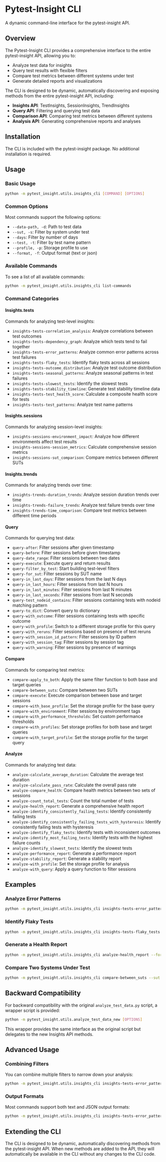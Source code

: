 # Pytest-Insight CLI

A dynamic command-line interface for the pytest-insight API.

## Overview

The Pytest-Insight CLI provides a comprehensive interface to the entire pytest-insight API, allowing you to:

- Analyze test data for insights
- Query test results with flexible filters
- Compare test metrics between different systems under test
- Generate detailed reports and visualizations

The CLI is designed to be dynamic, automatically discovering and exposing methods from the entire pytest-insight API, including:

- **Insights API**: TestInsights, SessionInsights, TrendInsights
- **Query API**: Filtering and querying test data
- **Comparison API**: Comparing test metrics between different systems
- **Analysis API**: Generating comprehensive reports and analyses

## Installation

The CLI is included with the pytest-insight package. No additional installation is required.

## Usage

### Basic Usage

```bash
python -m pytest_insight.utils.insights_cli [COMMAND] [OPTIONS]
```

### Common Options

Most commands support the following options:

- `--data-path, -d`: Path to test data
- `--sut, -s`: Filter by system under test
- `--days`: Filter by number of days
- `--test, -t`: Filter by test name pattern
- `--profile, -p`: Storage profile to use
- `--format, -f`: Output format (text or json)

### Available Commands

To see a list of all available commands:

```bash
python -m pytest_insight.utils.insights_cli list-commands
```

### Command Categories

#### Insights.tests

Commands for analyzing test-level insights:

- `insights-tests-correlation_analysis`: Analyze correlations between test outcomes
- `insights-tests-dependency_graph`: Analyze which tests tend to fail together
- `insights-tests-error_patterns`: Analyze common error patterns across test failures
- `insights-tests-flaky_tests`: Identify flaky tests across all sessions
- `insights-tests-outcome_distribution`: Analyze test outcome distribution
- `insights-tests-seasonal_patterns`: Analyze seasonal patterns in test failures
- `insights-tests-slowest_tests`: Identify the slowest tests
- `insights-tests-stability_timeline`: Generate test stability timeline data
- `insights-tests-test_health_score`: Calculate a composite health score for tests
- `insights-tests-test_patterns`: Analyze test name patterns

#### Insights.sessions

Commands for analyzing session-level insights:

- `insights-sessions-environment_impact`: Analyze how different environments affect test results
- `insights-sessions-session_metrics`: Calculate comprehensive session metrics
- `insights-sessions-sut_comparison`: Compare metrics between different SUTs

#### Insights.trends

Commands for analyzing trends over time:

- `insights-trends-duration_trends`: Analyze session duration trends over time
- `insights-trends-failure_trends`: Analyze test failure trends over time
- `insights-trends-time_comparison`: Compare test metrics between different time periods

#### Query

Commands for querying test data:

- `query-after`: Filter sessions after given timestamp
- `query-before`: Filter sessions before given timestamp
- `query-date_range`: Filter sessions between two dates
- `query-execute`: Execute query and return results
- `query-filter_by_test`: Start building test-level filters
- `query-for_sut`: Filter sessions by SUT name
- `query-in_last_days`: Filter sessions from the last N days
- `query-in_last_hours`: Filter sessions from last N hours
- `query-in_last_minutes`: Filter sessions from last N minutes
- `query-in_last_seconds`: Filter sessions from last N seconds
- `query-test_nodeid_contains`: Filter sessions containing tests with nodeid matching pattern
- `query-to_dict`: Convert query to dictionary
- `query-with_outcome`: Filter sessions containing tests with specific outcome
- `query-with_profile`: Switch to a different storage profile for this query
- `query-with_reruns`: Filter sessions based on presence of test reruns
- `query-with_session_id_pattern`: Filter sessions by ID pattern
- `query-with_session_tag`: Filter sessions by session tag
- `query-with_warning`: Filter sessions by presence of warnings

#### Compare

Commands for comparing test metrics:

- `compare-apply_to_both`: Apply the same filter function to both base and target queries
- `compare-between_suts`: Compare between two SUTs
- `compare-execute`: Execute comparison between base and target sessions
- `compare-with_base_profile`: Set the storage profile for the base query
- `compare-with_environment`: Filter sessions by environment tags
- `compare-with_performance_thresholds`: Set custom performance thresholds
- `compare-with_profiles`: Set storage profiles for both base and target queries
- `compare-with_target_profile`: Set the storage profile for the target query

#### Analyze

Commands for analyzing test data:

- `analyze-calculate_average_duration`: Calculate the average test duration
- `analyze-calculate_pass_rate`: Calculate the overall pass rate
- `analyze-compare_health`: Compare health metrics between two sets of sessions
- `analyze-count_total_tests`: Count the total number of tests
- `analyze-health_report`: Generate a comprehensive health report
- `analyze-identify_consistently_failing_tests`: Identify consistently failing tests
- `analyze-identify_consistently_failing_tests_with_hysteresis`: Identify consistently failing tests with hysteresis
- `analyze-identify_flaky_tests`: Identify tests with inconsistent outcomes
- `analyze-identify_most_failing_tests`: Identify tests with the highest failure counts
- `analyze-identify_slowest_tests`: Identify the slowest tests
- `analyze-performance_report`: Generate a performance report
- `analyze-stability_report`: Generate a stability report
- `analyze-with_profile`: Set the storage profile for analysis
- `analyze-with_query`: Apply a query function to filter sessions

## Examples

### Analyze Error Patterns

```bash
python -m pytest_insight.utils.insights_cli insights-tests-error_patterns --sut my-system
```

### Identify Flaky Tests

```bash
python -m pytest_insight.utils.insights_cli insights-tests-flaky_tests --days 30
```

### Generate a Health Report

```bash
python -m pytest_insight.utils.insights_cli analyze-health_report --format json
```

### Compare Two Systems Under Test

```bash
python -m pytest_insight.utils.insights_cli compare-between_suts --sut system1 --target-sut system2
```

## Backward Compatibility

For backward compatibility with the original `analyze_test_data.py` script, a wrapper script is provided:

```bash
python -m pytest_insight.utils.analyze_test_data_new [OPTIONS]
```

This wrapper provides the same interface as the original script but delegates to the new Insights API methods.

## Advanced Usage

### Combining Filters

You can combine multiple filters to narrow down your analysis:

```bash
python -m pytest_insight.utils.insights_cli insights-tests-error_patterns --sut my-system --days 7 --test "test_login*"
```

### Output Formats

Most commands support both text and JSON output formats:

```bash
python -m pytest_insight.utils.insights_cli insights-tests-error_patterns --format json
```

## Extending the CLI

The CLI is designed to be dynamic, automatically discovering methods from the pytest-insight API. When new methods are added to the API, they will automatically be available in the CLI without any changes to the CLI code.
